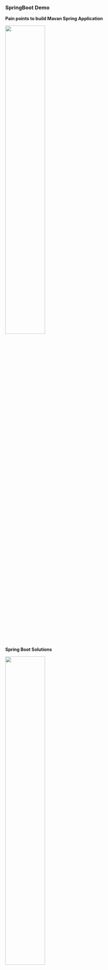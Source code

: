 ### SpringBoot Demo
**Pain points to build Mavan Spring Application**

 <img src="images/mavenpainpoints.png" width=50% height=50%>
 
 **Spring Boot Solutions**

 <img src="images/springbootsolution.png" width=50% height=50%>
 
  **Spring Initilizr Details**

 <img src="images/springinitializrbenifits.png" width=50% height=50%>
 
  **Maven Wrapper Files**

 <img src="images/mavenwrapperfiles.png" width=50% height=50%>
 
 **Spring Application Config**
 
  <img src="images/SpringApplicationConfig.png" width=50% height=50%>
  
   <img src="images/SpringApplicationConfig1.png" width=50% height=50%>
   
  **Spring boot strap**
 
  <img src="images/bootstrap.png" width=50% height=50%>
  
   <img src="images/bootstrap1.png" width=50% height=50%>
   
  **Spring Componant Scan**
 
  <img src="images/componentscan.png" width=50% height=50%>
  
   <img src="images/componentscan1.png" width=50% height=50%>
   
   <img src="images/componentscan2.png" width=50% height=50%>
   
  **Spring Values from application Properties**
 
  <img src="images/appprops.png" width=50% height=50%>
  
  <img src="images/appprops1.png" width=50% height=50%>
  
  <img src="images/appprops2.png" width=50% height=50%>
  
  **webapp info**
  
  <img src="images/fyi.png" width=50% height=50%>
  
  **Spring Boot Advantages**
  
   <img src="images/springbootadvantages.png" width=50% height=50%>
  
   <img src="images/springbootadvantages1.png" width=50% height=50%>
   
   <img src="images/springbootadvantages2.png" width=50% height=50%>
  
   <img src="images/springbootadvantages3.png" width=50% height=50%>
   
   <img src="images/springbootadvantages4.png" width=50% height=50%>
   
   **Spring Boot Actuator**
  
   <img src="images/actuator.png" width=50% height=50%>
  
   <img src="images/actuator1.png" width=50% height=50%>
   
   <img src="images/actuator2.png" width=50% height=50%>
  
   <img src="images/actuator3.png" width=50% height=50%>
   
   <img src="images/actuator4.png" width=50% height=50%>
   
   <img src="images/actuator5.png" width=50% height=50%>
   
   **Spring Boot Properties of differet componants**
  
   <img src="images/springprops.png" width=50% height=50%>
  
   <img src="images/springprops1.png" width=50% height=50%>
   
   <img src="images/springprops2.png" width=50% height=50%>
  
   <img src="images/springprops3.png" width=50% height=50%>
   
   <img src="images/springprops4.png" width=50% height=50%>
   
   <img src="images/springprops5.png" width=50% height=50%>
   
   <img src="images/springprops6.png" width=50% height=50%>
   
   **Spring Boot Various JPA Techniques**
  
   <img src="images/springbootjpa.png" width=50% height=50%>
   <img src="images/springbootjpa1.png" width=50% height=50%>
   <img src="images/springbootjpa2.png" width=50% height=50%>
   <img src="images/springbootjpa3.png" width=50% height=50%>
   <img src="images/springbootjpa4.png" width=50% height=50%>
   <img src="images/springbootjpa5.png" width=50% height=50%>
   <img src="images/springbootjpa6.png" width=50% height=50%>
   <img src="images/springbootjpa7.png" width=50% height=50%>
   <img src="images/springbootjpa8.png" width=50% height=50%>
   <img src="images/springbootjpa9.png" width=50% height=50%>
   <img src="images/springbootjpa10.png" width=50% height=50%>
   <img src="images/springbootjpa11.png" width=50% height=50%>
   <img src="images/springbootjpa12.png" width=50% height=50%>
   <img src="images/springbootjpa13.png" width=50% height=50%>
   <img src="images/springbootjpa14.png" width=50% height=50%>
   <img src="images/springbootjpa15.png" width=50% height=50%>
   <img src="images/springbootjpa16.png" width=50% height=50%>
   
   **Spring Boot Data Rest Info**
   
   <img src="images/springdatarest.png" width=50% height=50%>
   <img src="images/springdatarest1.png" width=50% height=50%>
   <img src="images/springdatarest2.png" width=50% height=50%>

   
   
 ==============================================================

